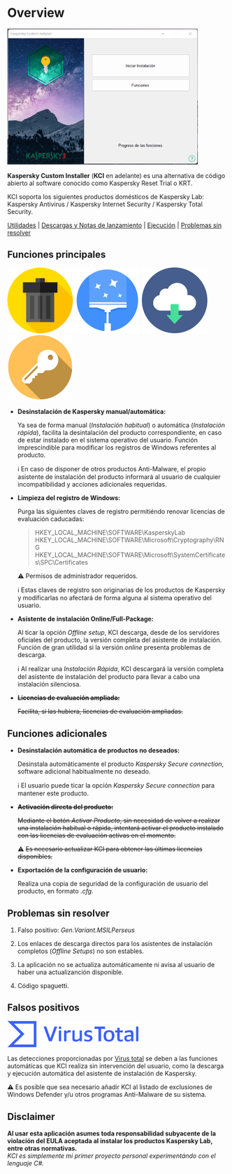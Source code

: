 # Overview
<img src="https://github.com/bitasuperactive/KasperskyCustomInstaller/blob/console/doc/GUI_showcase.png" width="436"/>

**Kaspersky Custom Installer** (**KCI** en adelante) es una alternativa de código abierto al software conocido como Kaspersky Reset Trial o KRT.

KCI soporta los siguientes productos domésticos de Kaspersky Lab: Kaspersky Antivirus / Kaspersky Internet Security / Kaspersky Total Security.

[Utilidades](https://github.com/bitasuperactive/KasperskyCustomInstaller/blob/console/README.md#principales-utilidades) | [Descargas y Notas de lanzamiento](https://github.com/bitasuperactive/KasperskyCustomInstaller/releases) | [Ejecución](https://github.com/bitasuperactive/KasperskyCustomInstaller/blob/console/README.md#ejecución) | [Problemas sin resolver](https://github.com/bitasuperactive/KasperskyCustomInstaller/blob/console/README.md#problemas-sin-resolver)

## Funciones principales
<img src="https://github.com/bitasuperactive/KasperskyCustomInstaller/blob/console/doc/uninstallimage.png" width="150"/> <img src="https://github.com/bitasuperactive/KasperskyCustomInstaller/blob/console/doc/cleanimage.jpg" width="150"/> <img src="https://github.com/bitasuperactive/KasperskyCustomInstaller/blob/console/doc/downloadimage.png" width="150"/> <img src="https://github.com/bitasuperactive/KasperskyCustomInstaller/blob/console/doc/keyimage.jpg" width="150"/>

- **Desinstalación de Kaspersky manual/automática:**

  Ya sea de forma manual (*Instalación habitual*) o automática (*Instalación rápida*), facilita la desintalación del producto correspondiente, en caso de estar instalado en el sistema operativo del usuario. Función imprescindible para modificar los registros de Windows referentes al producto.

  :information_source: En caso de disponer de otros productos Anti-Malware, el propio asistente de instalación del producto informará al usuario de cualquier incompatibilidad y acciones adicionales requeridas.

- **Limpieza del registro de Windows:**

  Purga las siguientes claves de registro permitiéndo renovar licencias de evaluación caducadas:
  > HKEY_LOCAL_MACHINE\SOFTWARE\KasperskyLab            
  > HKEY_LOCAL_MACHINE\SOFTWARE\Microsoft\Cryptography\RNG
  > HKEY_LOCAL_MACHINE\SOFTWARE\Microsoft\SystemCertificates\SPC\Certificates

  :warning: Permisos de administrador requeridos.

  :information_source: Estas claves de registro son originarias de los productos de Kaspersky y modificarlas no afectará de forma alguna al sistema operativo del usuario.

- **Asistente de instalación Online/Full-Package:**

  Al ticar la opción *Offline setup*, KCI descarga, desde de los servidores oficiales del producto, la versión completa del asistente de instalación. Función de gran utilidad si la versión *online* presenta problemas de descarga.

  :information_source: Al realizar una *Instalación Rápida*, KCI descargará la versión completa del asistente de instalación del producto para llevar a cabo una instalación silenciosa.

- **<s>Licencias de evaluación ampliada:</s>**

  <s>Facilita, si las hubiera, licencias de evaluación ampliadas.</s>

## Funciones adicionales
- **Desinstalación automática de productos no deseados:**

  Desinstala automáticamente el producto *Kaspersky Secure connection*, software adicional habitualmente no deseado.

  :information_source: El usuario puede ticar la opción *Kaspersky Secure connection* para mantener este producto.

- **<s>Activación directa del producto:</s>**

  <s>Mediante el botón *Activar Producto*, sin necesidad de volver a realizar una instalación habitual o rápida, intentará activar el producto instalado con las licencias de evaluación activas en el momento.</s>

  :warning: <s>Es necesario actualizar KCI para obtener las últimas licencias disponibles.</s>

- **Exportación de la configuración de usuario:**

  Realiza una copia de seguridad de la configuración de usuario del producto, en formato *.cfg*.


## Problemas sin resolver
1. Falso positivo: *Gen.Variant.MSILPerseus*
  
2. Los enlaces de descarga directos para los asistentes de instalación completos (*Offline Setups*) no son estables.
  
3. La aplicación no se actualiza automáticamente ni avisa al usuario de haber una actualizanción disponible.
 
4. Código spaguetti.


## Falsos positivos
<img src="https://github.com/bitasuperactive/KasperskyCustomInstaller/blob/console/doc/virustotalimage.png" width="300"/>

Las detecciones proporcionadas por [Virus total](https://www.virustotal.com/gui/file/24f97e787c5fbb600f6643bcb957f68ab099f12a7e37fc6473feb582d19c40e3/detection) se deben a las funciones automáticas que KCI realiza sin intervención del usuario, como la descarga y ejecución automática del asistente de instalación de Kaspersky.

:warning: Es posible que sea necesario añadir KCI al listado de exclusiones de Windows Defender y/u otros programas Anti-Malware de su sistema.

## Disclaimer  
**Al usar esta aplicación asumes toda responsabilidad subyacente de la violación del EULA aceptada al instalar los productos Kaspersky Lab, entre otras normativas.**   
*KCI es simplemente mi primer proyecto personal experimentándo con el lenguaje C#.*
